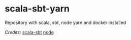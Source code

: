 # scala-sbt-yarn
Repository with scala, sbt, node yarn and docker installed

*Credits:*
[scala-sbt](https://github.com/hseeberger/scala-sbt)
[node](https://github.com/nodejs/docker-node/blob/bb200caf20280e436dedc56a5f194fd21e684758/6.11/Dockerfile)
